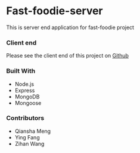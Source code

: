 # Fast-foodie-server
This is server end application for fast-foodie project


### Client end
Please see the client end of this project on [Github](https://github.com/mengqianshasha/fast-foodie)

### Built With
- Node.js
- Express
- MongoDB
- Mongoose

### Contributors
- Qiansha Meng
- Ying Fang
- Zihan Wang
